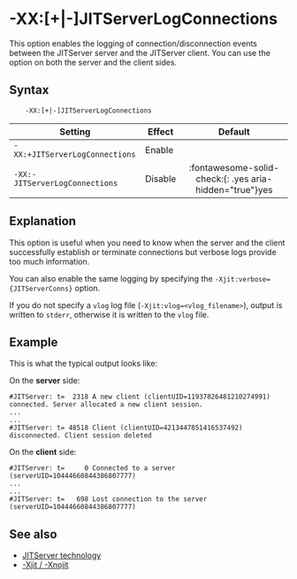 <!--
* Copyright (c) 2017, 2024 IBM Corp. and others
*
* This program and the accompanying materials are made
* available under the terms of the Eclipse Public License 2.0
* which accompanies this distribution and is available at
* https://www.eclipse.org/legal/epl-2.0/ or the Apache
* License, Version 2.0 which accompanies this distribution and
* is available at https://www.apache.org/licenses/LICENSE-2.0.
*
* This Source Code may also be made available under the
* following Secondary Licenses when the conditions for such
* availability set forth in the Eclipse Public License, v. 2.0
* are satisfied: GNU General Public License, version 2 with
* the GNU Classpath Exception [1] and GNU General Public
* License, version 2 with the OpenJDK Assembly Exception [2].
*
* [1] https://www.gnu.org/software/classpath/license.html
* [2] https://openjdk.org/legal/assembly-exception.html
*
* SPDX-License-Identifier: EPL-2.0 OR Apache-2.0 OR GPL-2.0-only WITH Classpath-exception-2.0 OR GPL-2.0-only WITH OpenJDK-assembly-exception-1.0
-->

# -XX:\[+|-\]JITServerLogConnections

This option enables the logging of connection/disconnection events between the JITServer server and the JITServer client. You can use the option on both the server and the client sides.

## Syntax

        -XX:[+|-]JITServerLogConnections

| Setting                 | Effect | Default                                                                            |
|-------------------------|--------|:----------------------------------------------------------------------------------:|
|`-XX:+JITServerLogConnections`           | Enable |                                                                                    |
|`-XX:-JITServerLogConnections`           | Disable| :fontawesome-solid-check:{: .yes aria-hidden="true"}<span class="sr-only">yes</span> |

## Explanation

This option is useful when you need to know when the server and the client successfully establish or terminate connections but verbose logs provide too much information.

You can also enable the same logging by specifying the  `-Xjit:verbose={JITServerConns}` option.

If you do not specify a `vlog` log file (`-Xjit:vlog=<vlog_filename>`), output is written to `stderr`, otherwise it is written to the `vlog` file.

## Example

This is what the typical output looks like:

On the **server** side:

```
#JITServer: t=  2318 A new client (clientUID=11937826481210274991) connected. Server allocated a new client session.
...
...
#JITServer: t= 48518 Client (clientUID=4213447851416537492) disconnected. Client session deleted
```

On the **client** side:

```
#JITServer: t=     0 Connected to a server (serverUID=10444660844386807777)
...
...
#JITServer: t=   698 Lost connection to the server (serverUID=10444660844386807777)
```
## See also

- [JITServer technology](jitserver.md)
- [-Xjit / -Xnojit](xjit.md)

<!-- ==== END OF TOPIC ==== xxjitserverlogconnections.md ==== -->
